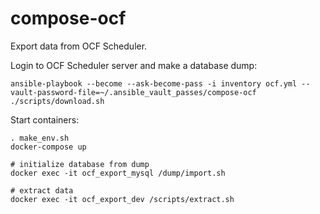 # compose-ocf
Export data from OCF Scheduler.

Login to OCF Scheduler server and make a database dump:
```
ansible-playbook --become --ask-become-pass -i inventory ocf.yml --vault-password-file=~/.ansible_vault_passes/compose-ocf
./scripts/download.sh

```

Start containers:
```
. make_env.sh
docker-compose up
```


```
# initialize database from dump
docker exec -it ocf_export_mysql /dump/import.sh

# extract data
docker exec -it ocf_export_dev /scripts/extract.sh

```
